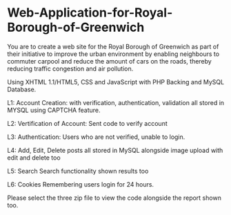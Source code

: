 # Web-Application-for-Royal-Borough-of-Greenwich

You are to create a web site for the Royal Borough of Greenwich as part of their initiative to
improve the urban environment by enabling neighbours to commuter carpool and reduce the
amount of cars on the roads, thereby reducing traffic congestion and air pollution.

Using XHTML 1.1/HTML5, CSS and JavaScript with PHP Backing and MySQL Database.


L1: Account Creation:
with verification, authentication, validation all stored in MYSQL using CAPTCHA feature.

L2: Vertification of Account:
Sent code to verify account

L3: Authentication:
Users who are not verified, unable to login.

L4:
Add, Edit, Delete posts all stored in MySQL alongside image upload with edit and delete too

L5: Search
Search functionality shown results too

L6: Cookies
Remembering users login for 24 hours.

Please select the three zip file to view the code alongside the report shown too.
